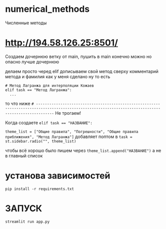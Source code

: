 # numerical_methods
Численные методы

# http://194.58.126.25:8501/
Создаем дочернюю ветку от main, пушить в main конечно можно но опасно лучше дочернюю

делаем просто черед elif дописываем свой метод сверху комментарий метода и фамилия как у меня сделано
ну то есть 
```
# Метод Лагранжа для интерполяции Кожаев
elif task == "Метод Лагранжа":
  ...
```


то что ниже 
`# ----------------------------------------------------------------------------------------------------------------------------------------------------`
Не трогаем!


Когда создаете `elif task == "НАЗВАНИЕ":`


`theme_list = ["Общие правила", "Погрешности", "Общие правила приближения", "Метод Лагранжа"]`
добавляет поптом в `task = st.sidebar.radio("", theme_list)`

чтобы всё хорошо было пишем через `theme_list.append("НАЗВАНИЕ")`
а не в главный список



# установа зависимостей 
`pip install -r requirements.txt`


# ЗАПУСК
`streamlit run app.py`
